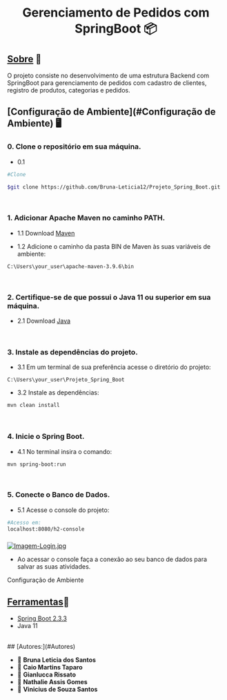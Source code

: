 <h1 align="center">
    <p>Gerenciamento de Pedidos com SpringBoot 📦<p>
</h1>



## [Sobre](#sobre) 📖
O projeto consiste no desenvolvimento de uma estrutura Backend com SpringBoot para gerenciamento de pedidos com cadastro de clientes, registro de produtos, categorias e pedidos.

## [Configuração de Ambiente](#Configuração de Ambiente) 🖥️

<h3>0. Clone o repositório em sua máquina.</h3>

 - 0.1 

```bash
#Clone

$git clone https://github.com/Bruna-Leticia12/Projeto_Spring_Boot.git
```
<br>
<h3> 1. Adicionar Apache Maven no caminho PATH.</h3>

- 1.1 Download [Maven](https://maven.apache.org/download.cgi)

- 1.2 Adicione o caminho da pasta BIN de Maven às suas variáveis de ambiente:

``` 
C:\Users\your_user\apache-maven-3.9.6\bin
```
<br>
<h3>2. Certifique-se de que possui o Java 11  ou superior em sua máquina.</h3>

- 2.1 Download [Java](https://www.java.com/pt-BR/download/ie_manual.jsp)

<br>
<h3>3. Instale as dependências do projeto.</h3>

- 3.1 Em um terminal de sua preferência acesse o diretório do projeto:

```
C:\Users\your_user\Projeto_Spring_Boot
```

- 3.2 Instale as dependências:
```powershell
mvn clean install
```
<br>
<h3>4. Inicie o Spring Boot.</h3>

 - 4.1 No terminal insira o comando:

 ```
mvn spring-boot:run
 ```
<br>
 <h3>5. Conecte o Banco de Dados.</h3>

 - 5.1 Acesse o console do projeto:
 ```bash
 #Acesso em:
localhost:8080/h2-console
 ```
 <h3 align="center">
</h3>

[![Imagem-Login.jpg](https://i.postimg.cc/d0RWpcws/Imagem-Login.jpg)](https://postimg.cc/94MtwSDK)

- Ao acessar o console faça a conexão ao seu banco de dados para salvar as suas atividades.

Configuração de Ambiente

## [Ferramentas](#Ferramentas)🔧

- [Spring Boot 2.3.3](https://spring.io/projects/spring-boot)
- Java 11
<br>
## [Autores:](#Autores)

- 👤 **Bruna Leticia dos Santos**
- 👤 **Caio Martins Taparo**
- 👤 **Gianlucca Rissato** 
- 👤 **Nathalie Assis Gomes** 
- 👤 **Vinicius de Souza Santos**
